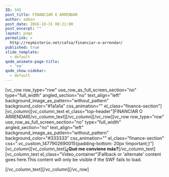 ```yaml
---
ID: 345
post_title: FINANCIAR O ARRENDAR
author: admin
post_date: 2016-10-31 08:21:00
post_excerpt: ""
layout: page
permalink: >
  http://reymisterio.net/cafsa/financiar-o-arrendar/
published: true
slide_template:
  - default
qode_animate-page-title:
  - 'no'
qode_show-sidebar:
  - default
---
```

[vc_row row_type="row" use_row_as_full_screen_section="no" type="full_width" angled_section="no" text_align="left" background_image_as_pattern="without_pattern" background_color="#1a1a1a" css_animation="" el_class="finance-section"][vc_column][vc_column_text el_class="top-header"]<span class="colortext">FINANCIAR O</span> <span class="require">ARRENDAR</span>[/vc_column_text][/vc_column][/vc_row][vc_row row_type="row" use_row_as_full_screen_section="no" type="full_width" angled_section="no" text_align="left" background_image_as_pattern="without_pattern" background_color="#333333" css_animation="" el_class="finance-section" css=".vc_custom_1477902690015{padding-bottom: 20px !important;}"][vc_column][vc_column_text]<b>¿Qué me conviene más?</b>[/vc_column_text][vc_column_text el_class="Video_container"]<object id="flashcontent" width="400px" height="400px" classid="clsid:D27CDB6E-AE6D-11cf-96B8-444553540000"><param name="movie" value="Путь к файлу.swf" /><!-- [if !IE]>--><object type="application/x-shockwave-flash" data="http://reymisterio.net/cafsa/wp-content/uploads/2016/10/Video_FA_ConAudio.swf" width="100%" height="100%"><!--<![endif]-->Fallback or 'alternate' content goes here.This content will only be visible if the SWF fails to load.<!-- [if !IE]>--></object></object>
<!--<![endif]-->[/vc_column_text][/vc_column][/vc_row]